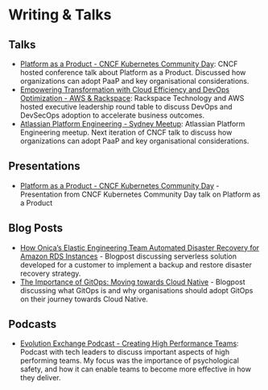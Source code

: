 # Writing & Talks

## Talks

- [Platform as a Product - CNCF Kubernetes Community Day](https://community.cncf.io/events/details/cncf-kcd-australia-presents-kubernetes-community-day-australia-2023/): CNCF hosted conference talk about Platform as a Product. Discussed how organizations can adopt PaaP and key organisational considerations.
- [Empowering Transformation with Cloud Efficiency and DevOps Optimization - AWS & Rackspace](https://www.commonsense.events/nl23-rackspace-cloud-optimisation-2/): Rackspace Technology and AWS hosted executive leadership round table to discuss DevOps and DevSecOps adoption to accelerate business outcomes.
- [Atlassian Platform Engineering - Sydney Meetup](https://ace.atlassian.com/events/details/atlassian-sydney-presents-platform-engineering-sydney-meetup-1/): Atlassian Platform Engineering meetup. Next iteration of CNCF talk to discuss how organizations can adopt PaaP and key organisational considerations.

## Presentations
- [Platform as a Product - CNCF Kubernetes Community Day](https://docs.google.com/presentation/d/1-Lu5a7_RDz0zwCjnXjJUqQ-bv_nTH8wT/) - Presentation from CNCF Kubernetes Community Day talk on Platform as a Product

## Blog Posts

- [How Onica’s Elastic Engineering Team Automated Disaster Recovery for Amazon RDS Instances](https://aws.amazon.com/blogs/apn/how-onicas-elastic-engineering-team-automated-disaster-recovery-for-amazon-rds-instances/) - Blogpost discussing serverless solution developed for a customer to implement a backup and restore disaster recovery strategy.
- [The Importance of GitOps: Moving towards Cloud Native](https://oliverfletcher.medium.com/the-importance-of-gitops-moving-towards-cloud-native-93035b965f6) - Blogpost discussing what GitOps is and why organisations should adopt GitOps on their journey towards Cloud Native.

## Podcasts

- [Evolution Exchange Podcast - Creating High Performance Teams](https://open.spotify.com/episode/4qXru8nM7ocV5aDXcdOMCf?si=XlksbCrIQFuxqx7wI7x2dQ&nd=1): Podcast with tech leaders to discuss important aspects of high performing teams. My focus was the importance of psychological safety, and how it can enable teams to become more effective in how they deliver.
